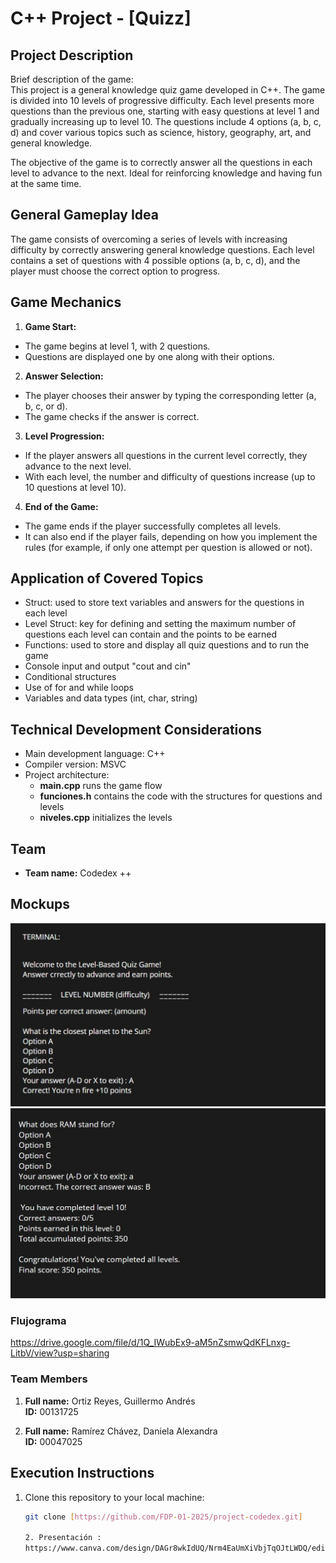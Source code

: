 # C++ Project - [Quizz]

## Project Description

Brief description of the game:  
This project is a general knowledge quiz game developed in C++. The game is divided into 10 levels of progressive difficulty. Each level presents more questions than the previous one, starting with easy questions at level 1 and gradually increasing up to level 10. The questions include 4 options (a, b, c, d) and cover various topics such as science, history, geography, art, and general knowledge.

The objective of the game is to correctly answer all the questions in each level to advance to the next. Ideal for reinforcing knowledge and having fun at the same time.

## General Gameplay Idea

The game consists of overcoming a series of levels with increasing difficulty by correctly answering general knowledge questions. Each level contains a set of questions with 4 possible options (a, b, c, d), and the player must choose the correct option to progress.

## Game Mechanics

1. **Game Start:**

- The game begins at level 1, with 2 questions.
- Questions are displayed one by one along with their options.

2. **Answer Selection:**

- The player chooses their answer by typing the corresponding letter (a, b, c, or d).
- The game checks if the answer is correct.

3. **Level Progression:**

- If the player answers all questions in the current level correctly, they advance to the next level.
- With each level, the number and difficulty of questions increase (up to 10 questions at level 10).

4. **End of the Game:**

- The game ends if the player successfully completes all levels.
- It can also end if the player fails, depending on how you implement the rules (for example, if only one attempt per question is allowed or not).

## Application of Covered Topics

- Struct: used to store text variables and answers for the questions in each level  
- Level Struct: key for defining and setting the maximum number of questions each level can contain and the points to be earned  
- Functions: used to store and display all quiz questions and to run the game  
- Console input and output "cout and cin"  
- Conditional structures  
- Use of for and while loops  
- Variables and data types (int, char, string)

## Technical Development Considerations

- Main development language: C++  
- Compiler version: MSVC  
- Project architecture:  
  - **main.cpp** runs the game flow  
  - **funciones.h** contains the code with the structures for questions and levels  
  - **niveles.cpp** initializes the levels  

## Team

- **Team name:** Codedex ++

## Mockups 
![alt text](mockup1.jpg)
![alt text](mockup2.jpg)

### Flujograma
https://drive.google.com/file/d/1Q_IWubEx9-aM5nZsmwQdKFLnxg-LitbV/view?usp=sharing

### Team Members

1. **Full name:** Ortiz Reyes, Guillermo Andrés  
   **ID:** 00131725

2. **Full name:** Ramírez Chávez, Daniela Alexandra  
   **ID:** 00047025

## Execution Instructions

1. Clone this repository to your local machine:  
   ```bash
   git clone [https://github.com/FDP-01-2025/project-codedex.git]

   2. Presentación :
   https://www.canva.com/design/DAGr8wkIdUQ/Nrm4EaUmXiVbjTqOJtLWDQ/edit?utm_content=DAGr8wkIdUQ&utm_campaign=designshare&utm_medium=link2&utm_source=sharebutton
